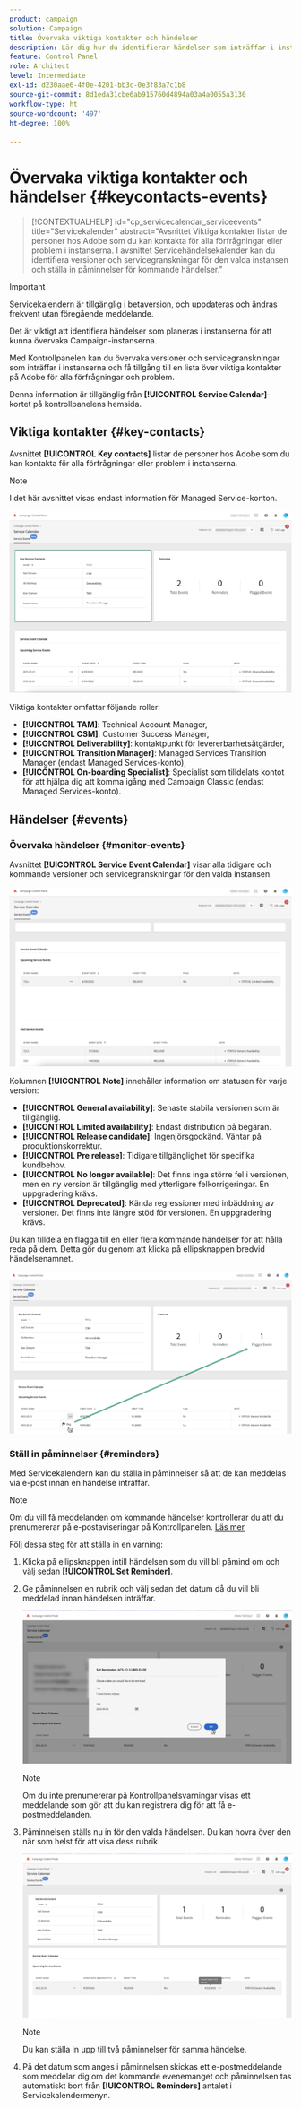 ```yaml
---
product: campaign
solution: Campaign
title: Övervaka viktiga kontakter och händelser
description: Lär dig hur du identifierar händelser som inträffar i instanserna och viktiga kontakter på Adobe.
feature: Control Panel
role: Architect
level: Intermediate
exl-id: d230aae6-4f0e-4201-bb3c-0e3f83a7c1b8
source-git-commit: 8d1eda31cbe6ab915760d4894a03a4a0055a3130
workflow-type: ht
source-wordcount: '497'
ht-degree: 100%

---
```


# Övervaka viktiga kontakter och händelser {#keycontacts-events}

>[!CONTEXTUALHELP]
>id="cp_servicecalendar_serviceevents"
>title="Servicekalender"
>abstract="Avsnittet Viktiga kontakter listar de personer hos Adobe som du kan kontakta för alla förfrågningar eller problem i instanserna. I avsnittet Servicehändelsekalender kan du identifiera versioner och servicegranskningar för den valda instansen och ställa in påminnelser för kommande händelser."

>[!IMPORTANT]
>
>Servicekalendern är tillgänglig i betaversion, och uppdateras och ändras frekvent utan föregående meddelande.

Det är viktigt att identifiera händelser som planeras i instanserna för att kunna övervaka Campaign-instanserna.

Med Kontrollpanelen kan du övervaka versioner och servicegranskningar som inträffar i instanserna och få tillgång till en lista över viktiga kontakter på Adobe för alla förfrågningar och problem.

Denna information är tillgänglig från **[!UICONTROL Service Calendar]**-kortet på kontrollpanelens hemsida.

## Viktiga kontakter {#key-contacts}

Avsnittet **[!UICONTROL Key contacts]** listar de personer hos Adobe som du kan kontakta för alla förfrågningar eller problem i instanserna.

>[!NOTE]
>
>I det här avsnittet visas endast information för Managed Service-konton.

![](assets/service-events-contacts.png)

Viktiga kontakter omfattar följande roller:

* **[!UICONTROL TAM]**: Technical Account Manager,
* **[!UICONTROL CSM]**: Customer Success Manager,
* **[!UICONTROL Deliverability]**: kontaktpunkt för levererbarhetsåtgärder,
* **[!UICONTROL Transition Manager]**: Managed Services Transition Manager (endast Managed Services-konto),
* **[!UICONTROL On-boarding Specialist]**: Specialist som tilldelats kontot för att hjälpa dig att komma igång med Campaign Classic (endast Managed Services-konto).

## Händelser {#events}

### Övervaka händelser {#monitor-events}

Avsnittet **[!UICONTROL Service Event Calendar]** visar alla tidigare och kommande versioner och servicegranskningar för den valda instansen.

![](assets/service-events-calendar.png)

Kolumnen **[!UICONTROL Note]** innehåller information om statusen för varje version:

* **[!UICONTROL General availability]**: Senaste stabila versionen som är tillgänglig.
* **[!UICONTROL Limited availability]**: Endast distribution på begäran.
* **[!UICONTROL Release candidate]**: Ingenjörsgodkänd. Väntar på produktionskorrektur.
* **[!UICONTROL Pre release]**: Tidigare tillgänglighet för specifika kundbehov.
* **[!UICONTROL No longer available]**: Det finns inga större fel i versionen, men en ny version är tillgänglig med ytterligare felkorrigeringar. En uppgradering krävs.
* **[!UICONTROL Deprecated]**: Kända regressioner med inbäddning av versioner.
Det finns inte längre stöd för versionen. En uppgradering krävs.

Du kan tilldela en flagga till en eller flera kommande händelser för att hålla reda på dem. Detta gör du genom att klicka på ellipsknappen bredvid händelsenamnet.

![](assets/service-events-flag.png)

### Ställ in påminnelser {#reminders}

Med Servicekalendern kan du ställa in påminnelser så att de kan meddelas via e-post innan en händelse inträffar.

>[!NOTE]
>
>Om du vill få meddelanden om kommande händelser kontrollerar du att du prenumererar på e-postaviseringar på Kontrollpanelen. [Läs mer](../performance-monitoring/using/email-alerting.md)

Följ dessa steg för att ställa in en varning:

1. Klicka på ellipsknappen intill händelsen som du vill bli påmind om och välj sedan **[!UICONTROL Set Reminder]**.

1. Ge påminnelsen en rubrik och välj sedan det datum då du vill bli meddelad innan händelsen inträffar.

   ![](assets/service-events-set-reminder.png)

   >[!NOTE]
   >
   >Om du inte prenumererar på Kontrollpanelsvarningar visas ett meddelande som gör att du kan registrera dig för att få e-postmeddelanden.

1. Påminnelsen ställs nu in för den valda händelsen. Du kan hovra över den när som helst för att visa dess rubrik.

   ![](assets/service-events-reminder.png)

   >[!NOTE]
   >
   >Du kan ställa in upp till två påminnelser för samma händelse.

1. På det datum som anges i påminnelsen skickas ett e-postmeddelande som meddelar dig om det kommande evenemanget och påminnelsen tas automatiskt bort från **[!UICONTROL Reminders]** antalet i Servicekalendermenyn.
